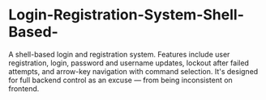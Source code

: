 # Login-Registration-System-Shell-Based-
A shell-based login and registration system. Features include user registration, login, password and username updates, lockout after failed attempts, and arrow-key navigation with command selection. It's designed for full backend control as an excuse — from being inconsistent on frontend.
